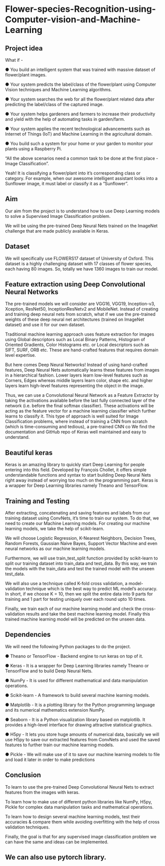 # Flower-species-Recognition-using-Computer-vision-and-Machine-Learning

## Project idea

What if -

● You build an intelligent system that was trained with massive dataset of
flower/plant images.

● Your system predicts the label/class of the flower/plant using Computer Vision
techniques and Machine Learning algorithms.

● Your system searches the web for all the flower/plant related data after
predicting the label/class of the captured image.

● Your system helps gardeners and farmers to increase their productivity and yield
with the help of automating tasks in garden/farm.

● Your system applies the recent technological advancements such as Internet of
Things (IoT) and Machine Learning in the agricultural domain.

● You build such a system for your home or your garden to monitor your plants
using a Raspberry Pi.

“All the above scenarios need a common task to be done at the first place - Image
Classification”.

Yeah! It is classifying a flower/plant into it’s corresponding class or category. For
example, when our awesome intelligent assistant looks into a Sunflower image, it must
label or classify it as a “Sunflower”.

## Aim

Our aim from the project is to understand how to use Deep Learning models to solve a
Supervised Image Classification problem.

We will be using the pre-trained Deep Neural Nets trained on the ImageNet challenge
that are made publicly available in Keras.

## Dataset

We will specifically use FLOWERS17 dataset of University of Oxford. This dataset is a
highly challenging dataset with 17 classes of flower species, each having 80 images.
So, totally we have 1360 images to train our model.

## Feature extraction using Deep Convolutional Neural Networks

The pre-trained models we will consider are VGG16, VGG19, Inception-v3, Xception,
ResNet50, InceptionResNetv2 and MobileNet. Instead of creating and training deep
neural nets from scratch, what if we use the pre-trained weights of these deep neural
net architectures (trained on ImageNet dataset) and use it for our own dataset.

Traditional machine learning approach uses feature extraction for images using Global
descriptors such as Local Binary Patterns, Histogram of Oriented Gradients, Color
Histograms etc. or Local descriptors such as SIFT, SURF, ORB etc. These are
hand-crafted features that requires domain level expertise.

But here comes Deep Neural Networks! Instead of using hand-crafted features, Deep
Neural Nets automatically learns these features from images in a hierarchical fashion.
Lower layers learn low-level features such as Corners, Edges whereas middle layers
learn color, shape etc. and higher layers learn high-level features representing the object
in the image.

Thus, we can use a Convolutional Neural Network as a Feature Extractor by taking the
activations available before the last fully connected layer of the network (i.e. ​before​ the
final softmax classifier). These activations will be acting as the feature vector for a
machine learning classifier which further learns to classify it. This type of approach is
well suited for Image Classification problems, where instead of training a CNN from
scratch (which is time-consuming and tedious), a pre-trained CNN co
We find the documentation and GitHub repo of Keras well maintained and easy to
understand.

## Beautiful keras

Keras is an amazing library to quickly start Deep Learning for people entering into this
field. Developed by François Chollet, it offers simple understandable functions and
syntax to start building Deep Neural Nets right away instead of worrying too much on
the programming part. Keras is a wrapper for Deep Learning libraries namely Theano
and TensorFlow.

## Training and Testing

After extracting, concatenating and saving features and labels from our training dataset
using ConvNets, it’s time to train our system. To do that, we need to create our Machine
Learning models. For creating our machine learning models, we take the help of
scikit-learn.

We will choose Logistic Regression, K-Nearest Neighbors, Decision Trees, Random
Forests, Gaussian Naive Bayes, Support Vector Machine and even neural networks as our
machine learning models.

Furthermore, we will use train_test_split function provided by scikit-learn to split our
training dataset into train_data and test_data. By this way, we train the models with the
train_data and test the trained model with the unseen test_data.

We will also use a technique called K-fold cross validation, a model-validation technique
which is the best way to predict ML model’s accuracy. In short, if we choose K = 10,
then we split the entire data into 9 parts for training and 1 part for testing uniquely over
each round upto 10 times.

Finally, we train each of our machine learning model and check the cross-validation
results and take the best machine learning model.
Finally this trained machine learning model will be predicted on the unseen data.

## Dependencies

We will need the following Python packages to do the project.

● Theano or TensorFlow - Backend engine to run keras on top of it.

● Keras - It is a wrapper for Deep Learning libraries namely Theano or TensorFlow
and to build Deep Neural Nets.

● NumPy - It is used for different mathematical and data manipulation operations.

● Scikit-learn - A framework to build several machine learning models.

● Matplotlib - It is a plotting library for the Python programming language and its
numerical mathematics extension NumPy.

● Seaborn - It is a Python visualization library based on matplotlib. It provides a
high-level interface for drawing attractive statistical graphics.

● H5py - It lets you store huge amounts of numerical data, basically we will use
H5py to save our extracted features from ConvNets and used the saved
features to further train our machine learning models.

● Pickle - We will make use of it to save our machine learning models to file and
load it later in order to make predictions

## Conclusion

To learn to use the pre-trained Deep Convolutional Neural Nets to extract features from
the images with keras.

To learn how to make use of different python libraries like NumPy, H5py, Pickle for
complex data manipulation tasks and mathematical operations.

To learn how to design several machine learning models, test their accuracies &
compare them while avoiding overfitting with the help of cross validation techniques.

Finally, the goal is that for any supervised image classification problem we can have the same and ideas can be implemented.

## We can also use pytorch library.
